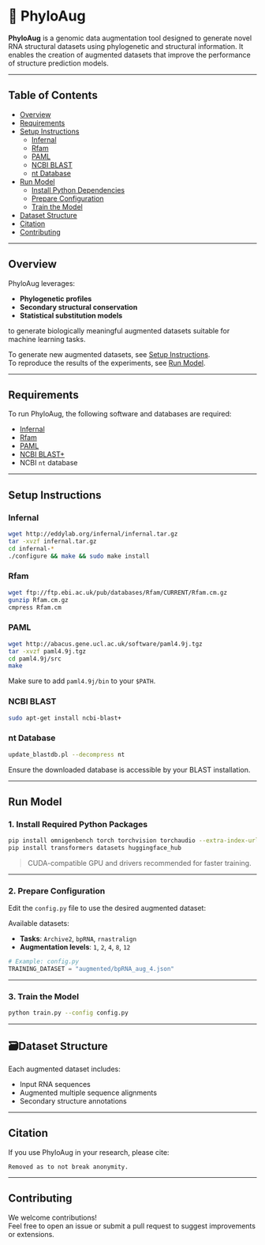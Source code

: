 # 🧬 PhyloAug

**PhyloAug** is a genomic data augmentation tool designed to generate novel RNA structural datasets using phylogenetic and structural information. It enables the creation of augmented datasets that improve the performance of structure prediction models.

---

## Table of Contents

- [Overview](#overview)
- [Requirements](#requirements)
- [Setup Instructions](#setup-instructions)
  - [Infernal](#infernal)
  - [Rfam](#rfam)
  - [PAML](#paml)
  - [NCBI BLAST](#ncbi-blast)
  - [nt Database](#nt-database)
- [Run Model](#run-model)
  - [Install Python Dependencies](#install-required-python-packages)
  - [Prepare Configuration](#prepare-configuration)
  - [Train the Model](#train-the-model)
- [Dataset Structure](#dataset-structure)
- [Citation](#citation)
- [Contributing](#contributing)

---

## Overview

PhyloAug leverages:
- **Phylogenetic profiles**
- **Secondary structural conservation**
- **Statistical substitution models**

to generate biologically meaningful augmented datasets suitable for machine learning tasks.

To generate new augmented datasets, see [Setup Instructions](#-setup-instructions).  
To reproduce the results of the experiments, see [Run Model](#-run-model).

---

## Requirements

To run PhyloAug, the following software and databases are required:

- [Infernal](http://eddylab.org/infernal/)
- [Rfam](https://rfam.org/)
- [PAML](http://abacus.gene.ucl.ac.uk/software/paml.html)
- [NCBI BLAST+](https://blast.ncbi.nlm.nih.gov/Blast.cgi?PAGE_TYPE=BlastDocs&DOC_TYPE=Download)
- NCBI `nt` database

---

## Setup Instructions

### Infernal

```bash
wget http://eddylab.org/infernal/infernal.tar.gz
tar -xvzf infernal.tar.gz
cd infernal-*
./configure && make && sudo make install
```

### Rfam

```bash
wget ftp://ftp.ebi.ac.uk/pub/databases/Rfam/CURRENT/Rfam.cm.gz
gunzip Rfam.cm.gz
cmpress Rfam.cm
```

### PAML

```bash
wget http://abacus.gene.ucl.ac.uk/software/paml4.9j.tgz
tar -xvzf paml4.9j.tgz
cd paml4.9j/src
make
```

Make sure to add `paml4.9j/bin` to your `$PATH`.

### NCBI BLAST

```bash
sudo apt-get install ncbi-blast+
```

### nt Database

```bash
update_blastdb.pl --decompress nt
```

Ensure the downloaded database is accessible by your BLAST installation.

---

## Run Model

### 1. Install Required Python Packages

```bash
pip install omnigenbench torch torchvision torchaudio --extra-index-url https://download.pytorch.org/whl/cu118
pip install transformers datasets huggingface_hub
```

> CUDA-compatible GPU and drivers recommended for faster training.

---

### 2. Prepare Configuration

Edit the `config.py` file to use the desired augmented dataset:

Available datasets:
- **Tasks**: `Archive2`, `bpRNA`, `rnastralign`
- **Augmentation levels**: `1`, `2`, `4`, `8`, `12`

```python
# Example: config.py
TRAINING_DATASET = "augmented/bpRNA_aug_4.json"
```

---

### 3. Train the Model

```bash
python train.py --config config.py
```

---

## 🗃Dataset Structure

Each augmented dataset includes:
- Input RNA sequences
- Augmented multiple sequence alignments
- Secondary structure annotations

---

## Citation

If you use PhyloAug in your research, please cite:

```Removed as to not break anonymity.```

---

## Contributing

We welcome contributions!  
Feel free to open an issue or submit a pull request to suggest improvements or extensions.
